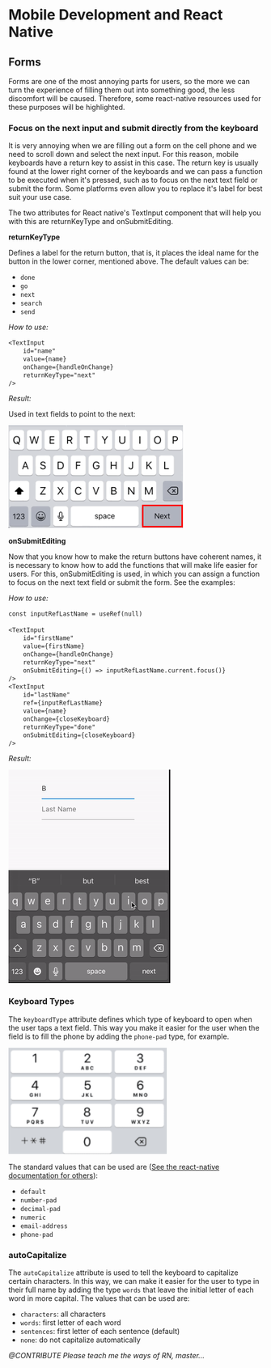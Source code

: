 # Mobile Development and React Native

## Forms

Forms are one of the most annoying parts for users, so the more we can turn the experience of filling them out into something good, the less discomfort will be caused. Therefore, some react-native resources used for these purposes will be highlighted.


### Focus on the next input and submit directly from the keyboard

It is very annoying when we are filling out a form on the cell phone and we need to scroll down and select the next input. For this reason, mobile keyboards have a return key to assist in this case. The return key is usually found at the lower right corner of the keyboards and we can pass a function to be executed when it's pressed, such as to focus on the next text field or submit the form. Some platforms even allow you to replace it's label for best suit your use case.

The two attributes for React native's TextInput component that will help you with this are returnKeyType and onSubmitEditing.

**returnKeyType**

Defines a label for the return button, that is, it places the ideal name for the button in the lower corner, mentioned above.
The default values ​​can be:
- `done`
- `go`
- `next`
- `search`
- `send`

*How to use:*

    <TextInput
	    id="name"
	    value={name}
	    onChange={handleOnChange}
	    returnKeyType="next"
    />

*Result:*

Used in text fields to point to the next:

![Used in text fields to point to the next](./assets/mobile-development/button-next.png)


**onSubmitEditing**

Now that you know how to make the return buttons have coherent names, it is necessary to know how to add the functions that will make life easier for users. For this, onSubmitEditing is used, in which you can assign a function to focus on the next text field or submit the form. See the examples:

*How to use:*

    const inputRefLastName = useRef(null)
    
    <TextInput
	    id="firstName"
	    value={firstName}
	    onChange={handleOnChange}
	    returnKeyType="next"
	    onSubmitEditing={() => inputRefLastName.current.focus()}
    />
    <TextInput
	    id="lastName"
	    ref={inputRefLastName}
		value={name}
	    onChange={closeKeyboard}
	    returnKeyType="done"
	    onSubmitEditing={closeKeyboard}
    />

*Result:*

![Used onSubmitEditing](./assets/mobile-development/on-submit-editing.gif)

### Keyboard Types

The `keyboardType` attribute defines which type of keyboard to open when the user taps a text field. This way you make it easier for the user when the field is to fill the phone by adding the `phone-pad` type, for example.

![phone pad keyboard](./assets/mobile-development/phone-pad.png)

The standard values that can be used are ([See the react-native documentation for others](https://reactnative.dev/docs/textinput#keyboardtype)):

-   `default`
-   `number-pad`
-   `decimal-pad`
-   `numeric`
-   `email-address`
-   `phone-pad`


### autoCapitalize

The `autoCapitalize` attribute is used to tell the keyboard to capitalize certain characters. In this way, we can make it easier for the user to type in their full name by adding the type `words` that leave the initial letter of each word in more capital.
The values that can be used are:

-   `characters`: all characters
-   `words`: first letter of each word
-   `sentences`: first letter of each sentence (default)
-   `none`: do not capitalize automatically





*@CONTRIBUTE Please teach me the ways of RN, master...*
